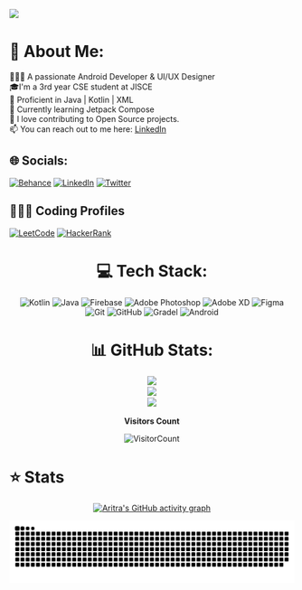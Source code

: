 <p>
   <img src="https://user-images.githubusercontent.com/80090908/178961128-15f46b9c-7fe5-465b-8379-8448b6029e0a.png"/>
 </p>

# 💫 About Me:
👨🏽‍💻 A passionate Android Developer & UI/UX Designer<br> 🎓I'm a 3rd year CSE student at JISCE<br>🏹 Proficient in Java | Kotlin | XML<br>🌱 Currently learning Jetpack Compose<br>🚀 I love contributing to Open Source projects.<br>📫 You can reach out to me here: [LinkedIn](https://www.linkedin.com/in/aritra-das-/)<br>


## 🌐 Socials:
[![Behance](https://img.shields.io/badge/Behance-1769ff?logo=behance&logoColor=white)](https://www.behance.net/aritradas8) [![LinkedIn](https://img.shields.io/badge/LinkedIn-%230077B5.svg?logo=linkedin&logoColor=white)](https://www.linkedin.com/in/aritra-das-/) [![Twitter](https://img.shields.io/badge/Twitter-%231DA1F2.svg?logo=Twitter&logoColor=white)](https://twitter.com/aritratech) 


## 👨🏻‍💻 Coding Profiles

[![LeetCode](https://img.shields.io/badge/-LeetCode-FFA116?style=flat-square&logo=LeetCode&logoColor=black)](https://leetcode.com/aritrarick2002/)
[![HackerRank](https://img.shields.io/badge/-HackerRank-2EC866?style=flat-square&logo=HackerRank&logoColor=white)](https://www.hackerrank.com/aritrarick2002)
<div align="center" width=100%>

# 💻 Tech Stack:
![Kotlin](https://img.shields.io/badge/kotlin-%230095D5.svg?style=for-the-badge&logo=kotlin&logoColor=white) ![Java](https://img.shields.io/badge/java-%23ED8B00.svg?style=for-the-badge&logo=java&logoColor=white) ![Firebase](https://img.shields.io/badge/firebase-%23039BE5.svg?style=for-the-badge&logo=firebase) ![Adobe Photoshop](https://img.shields.io/badge/adobephotoshop-%2331A8FF.svg?style=for-the-badge&logo=adobephotoshop&logoColor=white)  ![Adobe XD](https://img.shields.io/badge/Adobe%20XD-470137?style=for-the-badge&logo=Adobe%20XD&logoColor=#FF61F6) ![Figma](https://img.shields.io/badge/figma-%23F24E1E.svg?style=for-the-badge&logo=figma&logoColor=white) ![Git](https://img.shields.io/badge/Git-%2300C4CC.svg?style=for-the-badge&logo=Git&logoColor=white) ![GitHub](https://img.shields.io/badge/GitHub-100000?style=for-the-badge&logo=github&logoColor=white) ![Gradel](https://img.shields.io/badge/gradle-02303A?style=for-the-badge&logo=gradle&logoColor=white) ![Android](https://img.shields.io/badge/Android-3DDC84?style=for-the-badge&logo=android&logoColor=white)

# 📊 GitHub Stats:
<div align="center" width=100%>

![](https://github-readme-stats.vercel.app/api?username=aritra-tech&theme=prussian&hide_border=true&include_all_commits=true&count_private=false)<br/>
![](https://github-readme-streak-stats.herokuapp.com/?user=aritra-tech&theme=prussian&hide_border=true)<br/>
![](https://github-readme-stats.vercel.app/api/top-langs/?username=aritra-tech&theme=prussian&hide_border=true&include_all_commits=true&count_private=false&layout=compact)

</div>

 
**Visitors Count** 

![VisitorCount](https://profile-counter.glitch.me/{aritra-tech}/count.svg) </div>

# ⭐ Stats 
<div align="center">

[![Aritra's GitHub activity graph](https://activity-graph.herokuapp.com/graph?username=aritra-tech&theme=xcode)](https://github.com/aritra-tech) <br>

![GitHub Snake dark](https://raw.githubusercontent.com/Platane/snk/output/github-contribution-grid-snake.svg)
</div>


